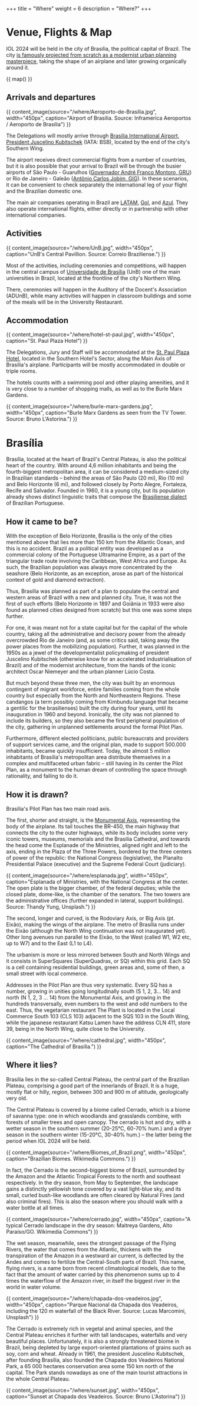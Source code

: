 +++
title = "Where"
weight = 6
description = "Where?"
+++

# Venue, Flights & Map

IOL 2024 will be held in the city of Brasilia, the political capital of Brazil. The city [is famously projected from scratch as a modernist urban planning masterpiece](#brasilia), taking the shape of an airplane and later growing organically around it.

{{ map() }}

## Arrivals and departures

{{ content_image(source="/where/Aeroporto-de-Brasília.jpg", width="450px", caption="Airport of Brasilia. Source: Inframerica Aeroportos /  Aeroporto de Brasilia") }}

The Delegations will mostly arrive through [Brasilia International Airport, President Juscelino Kubitschek](https://www.bsb.aero) (IATA: BSB), located by the end of the city's Southern Wing. 

The airport receives direct commercial flights from a number of countries, but it is also possible that your arrival to Brazil will be through the busier airports of São Paulo - Guarulhos ([Governador André Franco Montoro, GRU](https://www.gru.com.br/index.html)) or Rio de Janeiro - Galeão ([Antônio Carlos Jobim, GIG](https://www.riogaleao.com/passageiros)). In these scenarios, it can be convenient to check separately the international leg of your flight and the Brazilian domestic one.

The main air companies operating in Brazil are [LATAM](https://www.latamairlines.com/), [Gol](https://www.voegol.com.br), and [Azul](https://www.voeazul.com.br/). They also operate international flights, either directly or in partnership with other international companies.

## Activities

{{ content_image(source="/where/UnB.jpg", width="450px", caption="UnB's Central Pavillion. Source: Correio Braziliense.") }}

Most of the activities, including ceremonies and competitions, will happen in the central campus of [Universidade de Brasília](https://www.unb.br) (UnB) one of the main universities in Brazil, located at the frontline of the city's Northern Wing.

There, ceremonies will happen in the Auditory of the Docent's Association (ADUnB), while many activities will happen in classroom buildings and some of the meals will be in the University Restaurant. 

## Accommodation

{{ content_image(source="/where/hotel-st-paul.jpg", width="450px", caption="St. Paul Plaza Hotel") }}

The Delegations, Jury and Staff will be accommodated at the [St. Paul Plaza Hotel](https://www.plazabrasilia.com.br/stpaul), located in the Southern Hotel's Sector, along the Main Axis of Brasilia's airplane. Participants will be mostly accommodated in double or triple rooms. 

The hotels counts with a swimming pool and other playing amenities, and it is very close to a number of shopping malls, as well as to the Burle Marx Gardens. 

{{ content_image(source="/where/burle-marx-gardens.jpg", width="450px", caption="Burle Marx Gardens as seen from the TV Tower. Source: Bruno L'Astorina.") }}

# Brasília

Brasília, located at the heart of Brazil's Central Plateau, is also the political heart of the country. With around 4,6 million inhabitants and being the fourth-biggest metropolitan area, it can be considered a medium-sized city in Brazilian standards – behind the areas of São Paulo (20 mi), Rio (10 mi) and Belo Horizonte (6 mi), and followed closely by Porto Alegre, Fortaleza, Recife and Salvador. Founded in 1960, it is a young city, but its population already shows distinct linguistic traits that compose the [Brasiliense dialect](https://pt.wikipedia.org/wiki/Dialeto_brasiliense) of Brazilian Portuguese.

## How it came to be?

With the exception of Belo Horizonte, Brasilia is the only of the cities mentioned above that lies more than 150 km from the Atlantic Ocean, and this is no accident. Brazil as a political entity was developed as a commercial colony of the Portuguese Ultramarine Empire, as a part of the triangular trade route involving the Caribbean, West Africa and Europe. As such, the Brazilian population was always more concentrated by the seashore (Belo Horizonte, as an exception, arose as part of the historical context of gold and diamond extraction). 

Thus, Brasilia was planned as part of a plan to populate the central and western areas of Brazil with a new and planned city. True, it was not the first of such efforts (Belo Horizonte in 1897 and Goiânia in 1933 were also found as planned cities designed from scratch) but this one was some steps further. 

For one, it was meant not for a state capital but for the capital of the whole country, taking all the administrative and decisory power from the already overcrowded Rio de Janeiro (and, as some critics said, taking away the power places from the mobilizing population). Further, it was planned in the 1950s as a jewel of the developmentalist policymaking of president Juscelino Kubitschek (otherwise know for an accelerated industrialisation of Brazil) and of the modernist architecture, from the hands of the iconic architect Oscar Niemeyer and the urban planner Lúcio Costa.

But much beyond these three men, the city was built by an enormous contingent of migrant workforce, entire families coming from the whole country but especially from the North and Northeastern Regions. These candangos (a term possibly coming from Kimbundu language that became a gentilic for the brasilienses) built the city during four years, until its inauguration in 1960 and beyond. Ironically, the city was not planned to include its builders, so they also became the first peripheral population of the city, gathering in unplanned settlements around the formal Pilot Plan. 

Furthermore, different elected politicians, public bureaucrats and providers of support services came, and the original plan, made to support 500.000 inhabitants, became quickly insufficient. Today, the almost 5 million inhabitants of Brasilia's metropolitan area distribute themselves in a complex and multifaceted urban fabric – still having in its center the Pilot Plan, as a monument to the human dream of controlling the space through rationality, and failing to do it. 

## How it is drawn?

Brasilia's Pilot Plan has two main road axis.

The first, shorter and straight, is the [Monumental Axis](https://en.wikipedia.org/wiki/Monumental_Axis), representing the body of the airplane. Its tail touches the BR-450, the main highway that connects the city to the outer highways, while its body includes some very iconic towers, museums, memorials and the Brasilia Cathedral, and towards the head come the Esplanade of the Ministries, aligned right and left to the axis, ending in the Plaza of the Three Powers, bordered by the three centers of power of the republic: the National Congress (legislative), the Planalto Presidential Palace (executive) and the Supreme Federal Court (judiciary). 

{{ content_image(source="/where/esplanada.jpg", width="450px", caption="Esplanada of Ministries, with the National Congress at the center. The open plate is the bigger chamber, of the federal deputies; while the closed plate, dome-like, is the chamber of the senators. The two towers are the administrative offices (further expanded in lateral, support buildings). Source: Thandy Yung, Unsplash.") }}

The second, longer and curved, is the Rodoviary Axis, or Big Axis (pt. Eixão), making the wings of the airplane. The metro of Brasília runs under the Eixão (although the North Wing continuation was not inaugurated yet). Other long avenues run parallel to the Eixão, to the West (called W1, W2 etc, up to W7) and to the East (L1 to L4). 

The urbanism is more or less mirrored between South and North Wings and it consists in SuperSquares (SuperQuadras, or SQ) within this grid. Each SQ is a cell containing residential buildings, green areas and, some of then, a small street with local commerce. 

Addresses in the Pilot Plan are thus very systematic. Every SQ has a number, growing in unities going longitudinally south (S 1, 2, 3… 14) and north (N 1, 2, 3 … 14) from the Monumental Axis, and growing in the hundreds transversally, even numbers to the west and odd numbers to the east. Thus, the vegetarian restaurant The Plant is located in the Local Commerce South 103 (CLS 103) adjacent to the SQS 103 in the South Wing, while the japanese restaurant Katsu Lamen  have the address CLN 411, store 39, being in the North Wing, quite close to the University.

{{ content_image(source="/where/cathedral.jpg", width="450px", caption="The Cathedral of Brasilia.") }}

## Where it lies?

Brasilia lies in the so-called Central Plateau, the central part of the Brazilian Plateau, comprising a good part of the innerlands of Brazil. It is a huge, mostly flat or hilly, region, between 300 and 900 m of altitude, geologically very old. 

The Central Plateau is covered by a biome called Cerrado, which is a biome of savanna type: one in which woodlands and grasslands combine, with forests of smaller trees and open canopy. The cerrado is hot and dry, with a wetter season in the southern summer (20-25°C, 60-70% hum.) and a dryer season in the southern winter (15-20°C, 30-40% hum.) – the latter being the period when IOL 2024 will be held. 

{{ content_image(source="/where/Biomes_of_Brazil.png", width="450px", caption="Brazilian Biomes. Wikimedia Commons.") }}

In fact, the Cerrado is the second-biggest biome of Brazil, surrounded by the Amazon and the Atlantic Tropical Forests to the north and southeast respectively. In the dry season, from May to September, the landscape gains a distinctly yellowish tone covered by a vast light-blue sky, and its small, curled bush-like woodlands are often cleared by Natural Fires (and also criminal fires). This is also the season where you should walk with a water bottle at all times. 

{{ content_image(source="/where/cerrado.jpg", width="450px", caption="A typical Cerrado landscape in the dry season: Maitreya Gardens, Alto Paraíso/GO. Wikimedia Commons") }}

The wet season, meanwhile, sees the strongest passage of the Flying Rivers, the water that comes from the Atlantic, thickens with the transpiration of the Amazon in a westward air current, is deflected by the Andes and comes to fertilize the Central-South parts of Brazil. This name, flying rivers, is a name born from recent climatological models, due to the fact that the amount of water carried by this phenomenon sums up to 4 times the waterflow of the Amazon river, in itself the biggest river in the world in water volume. 

{{ content_image(source="/where/chapada-dos-veadeiros.jpg", width="450px", caption="Parque Nacional da Chapada dos Veadeiros,  including the 120 m waterfall of the Black River. Source: Lucas Marcomini, Unsplash") }}

The Cerrado is extremely rich in vegetal and animal species, and the Central Plateau enriches it further with tall landscapes, waterfalls and very beautiful places. Unfortunately, it is also a strongly threatened biome in Brazil, being depleted by large export-oriented plantations of grains such as soy, corn and wheat. Already in 1961, the president Juscelino Kubitschek, after founding Brasília, also founded the Chapada dos Veadeiros National Park, a 65 000 hectares conservation area some 150 km north of the capital. The Park stands nowadays as one of the main tourist attractions in the whole Central Plateau. 

{{ content_image(source="/where/sunset.jpg", width="450px", caption="Sunset at Chapada dos Veadeiros. Source: Bruno L'Astorina") }}

